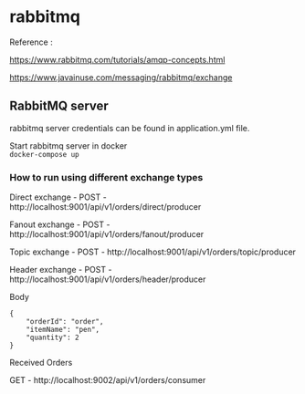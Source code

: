 # rabbitmq

Reference : 

https://www.rabbitmq.com/tutorials/amqp-concepts.html

https://www.javainuse.com/messaging/rabbitmq/exchange

## RabbitMQ server
rabbitmq server credentials can be found in application.yml file.

Start rabbitmq server in docker  
``
docker-compose up
``

### How to run using different exchange types

Direct exchange - POST - http://localhost:9001/api/v1/orders/direct/producer  

Fanout exchange - POST - http://localhost:9001/api/v1/orders/fanout/producer  

Topic exchange - POST - http://localhost:9001/api/v1/orders/topic/producer  

Header exchange - POST - http://localhost:9001/api/v1/orders/header/producer  

Body 

```
{
    "orderId": "order",
    "itemName": "pen",
    "quantity": 2
}
```

Received Orders   

GET - http://localhost:9002/api/v1/orders/consumer

